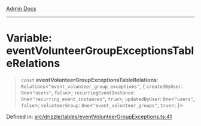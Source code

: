 [Admin Docs](/)

***

# Variable: eventVolunteerGroupExceptionsTableRelations

> `const` **eventVolunteerGroupExceptionsTableRelations**: `Relations`\<`"event_volunteer_group_exceptions"`, \{ `createdByUser`: `One`\<`"users"`, `false`\>; `recurringEventInstance`: `One`\<`"recurring_event_instances"`, `true`\>; `updatedByUser`: `One`\<`"users"`, `false`\>; `volunteerGroup`: `One`\<`"event_volunteer_groups"`, `true`\>; \}\>

Defined in: [src/drizzle/tables/eventVolunteerGroupExceptions.ts:41](https://github.com/Sourya07/talawa-api/blob/2dc82649c98e5346c00cdf926fe1d0bc13ec1544/src/drizzle/tables/eventVolunteerGroupExceptions.ts#L41)
